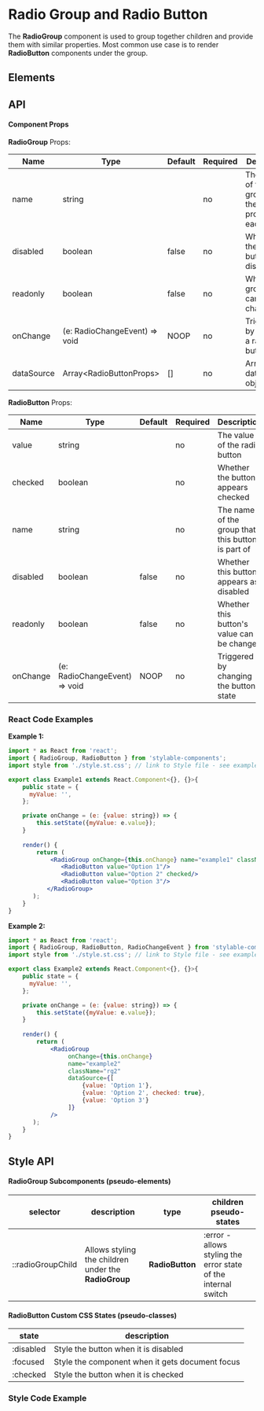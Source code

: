 # Radio Group and Radio Button

The **RadioGroup** component is used to group together children and provide them with similar properties. Most common use case is to render **RadioButton** components under the group. 


## Elements

## API

#### Component Props
**RadioGroup** Props:

| Name | Type | Default | Required | Description |
|------|------|---------|----------|-------------
| name | string |  | no | The name of the group. sets the _name_ property on each child |
| disabled | boolean | false | no | Whether all the radio buttons are disabled |
| readonly | boolean | false | no | Whether the group value cannot be changed |
| onChange | (e: RadioChangeEvent) => void | NOOP | no | Triggered by changing a radio button state |
| dataSource | Array\<RadioButtonProps> | [] | no | Array of dataSchema objects |

**RadioButton** Props:

| Name | Type | Default | Required | Description |
|------|------|---------|----------|-------------
| value | string |  | no | The value of the radio button |
| checked | boolean |  | no | Whether the button appears checked |
| name | string |  | no | The name of the group that this button is part of |
| disabled | boolean | false | no | Whether this button appears as disabled |
| readonly | boolean | false | no | Whether this button's value can be changed |
| onChange | (e: RadioChangeEvent) => void | NOOP | no | Triggered by changing the button's state |


### React Code Examples

**Example 1:**

```jsx
import * as React from 'react';
import { RadioGroup, RadioButton } from 'stylable-components';
import style from './style.st.css'; // link to Style file - see examples of style files below

export class Example1 extends React.Component<{}, {}>{
    public state = {
      myValue: '',
    };

    private onChange = (e: {value: string}) => {
        this.setState({myValue: e.value});
    }
    
    render() {
        return (
            <RadioGroup onChange={this.onChange} name="example1" className="rg1">
               <RadioButton value="Option 1"/>
               <RadioButton value="Option 2" checked/>
               <RadioButton value="Option 3"/>
           </RadioGroup>
       );
    }
}
```


**Example 2:**

```jsx
import * as React from 'react';
import { RadioGroup, RadioButton, RadioChangeEvent } from 'stylable-components';
import style from './style.st.css'; // link to Style file - see examples of style files below

export class Example2 extends React.Component<{}, {}>{
    public state = {
      myValue: '',
    };

    private onChange = (e: {value: string}) => {
        this.setState({myValue: e.value});
    }
    
    render() {
        return (
            <RadioGroup
                 onChange={this.onChange}
                 name="example2"
                 className="rg2"
                 dataSource={[
                     {value: 'Option 1'},
                     {value: 'Option 2', checked: true},
                     {value: 'Option 3'}
                 ]}
            />
       );
    }
}
```



## Style API

#### **RadioGroup** Subcomponents (pseudo-elements)

| selector | description  | type | children pseudo-states |
|----------|--------------|------|------------------------|
| ::radioGroupChild | Allows styling the children under the **RadioGroup** | **RadioButton** | :error - allows styling the error state of the internal switch |

#### **RadioButton** Custom CSS States (pseudo-classes)

| state | description |
| ----- | ----------- |
| :disabled | Style the button when it is disabled |
| :focused | Style the component when it gets document focus |
| :checked |  Style the button when it is checked |



### Style Code Example

```css

```
